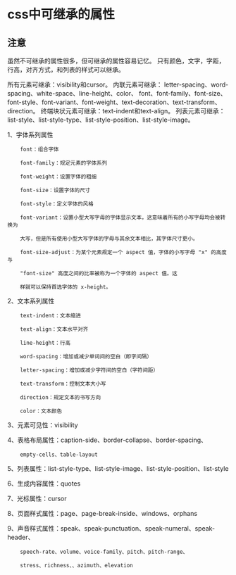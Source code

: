 # css中可继承的属性

## 注意

虽然不可继承的属性很多，但可继承的属性容易记忆。
只有颜色，文字，字距，行高，对齐方式，和列表的样式可以继承。


所有元素可继承：visibility和cursor。
内联元素可继承：
letter-spacing、word-spacing、white-space、line-height、color、
font、font-family、font-size、font-style、font-variant、font-weight、text-decoration、text-transform、direction。
终端块状元素可继承：text-indent和text-align。
列表元素可继承：list-style、list-style-type、list-style-position、list-style-image。


  1、字体系列属性

        font：组合字体

        font-family：规定元素的字体系列

        font-weight：设置字体的粗细

        font-size：设置字体的尺寸

        font-style：定义字体的风格

        font-variant：设置小型大写字母的字体显示文本，这意味着所有的小写字母均会被转换为

        大写，但是所有使用小型大写字体的字母与其余文本相比，其字体尺寸更小。

        font-size-adjust：为某个元素规定一个 aspect 值，字体的小写字母 "x" 的高度与

        "font-size" 高度之间的比率被称为一个字体的 aspect 值。这

        样就可以保持首选字体的 x-height。

2、文本系列属性

        text-indent：文本缩进

        text-align：文本水平对齐

        line-height：行高

        word-spacing：增加或减少单词间的空白（即字间隔）

        letter-spacing：增加或减少字符间的空白（字符间距）

        text-transform：控制文本大小写

        direction：规定文本的书写方向

        color：文本颜色

  3、元素可见性：visibility

  4、表格布局属性：caption-side、border-collapse、border-spacing、

        empty-cells、table-layout

  5、列表属性：list-style-type、list-style-image、list-style-position、list-style

  6、生成内容属性：quotes

  7、光标属性：cursor

  8、页面样式属性：page、page-break-inside、windows、orphans

  9、声音样式属性：speak、speak-punctuation、speak-numeral、speak-header、

        speech-rate、volume、voice-family、pitch、pitch-range、

        stress、richness、、azimuth、elevation